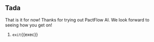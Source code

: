 ## Tada

That is it for now! Thanks for trying out PactFlow AI. We look forward to seeing how you get on!

1. `exit`{{exec}}
